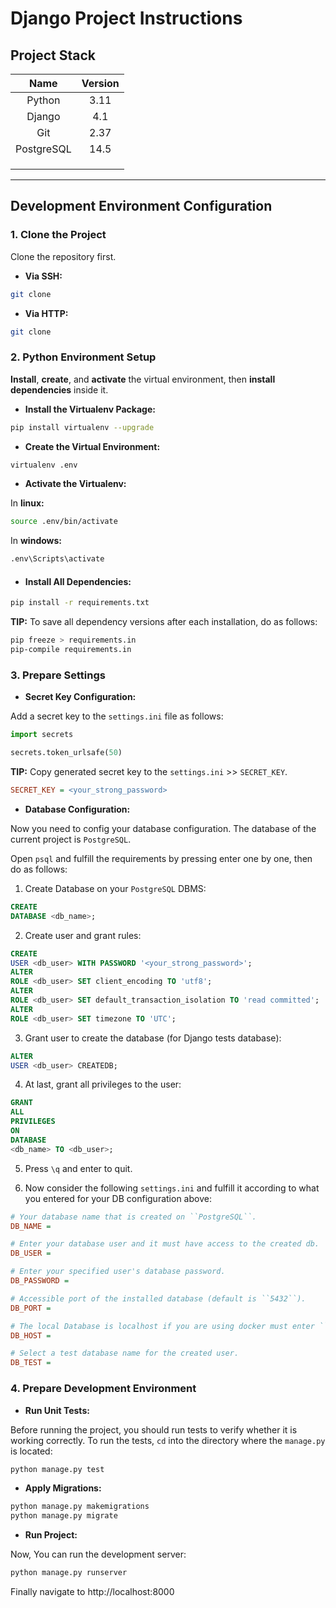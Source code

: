 # Django Project Instructions

## Project Stack

|    Name    | Version |
|:----------:|:------:|
|   Python   |  3.11  |
|   Django   |   4.1  |
|    Git     |  2.37  |
| PostgreSQL |  14.5  |
|            |        |
|            |        |
|            |        |

---

## Development Environment Configuration

### 1. Clone the Project

Clone the repository first.

* **Via SSH:**

```sh
git clone
```

* **Via HTTP:**

```sh
git clone 
```

### 2. Python Environment Setup

**Install**, **create**, and **activate** the virtual environment, then **install dependencies** inside it.

* **Install the Virtualenv Package:**

```sh
pip install virtualenv --upgrade
```

* **Create the Virtual Environment:**

```sh
virtualenv .env
```

* **Activate the Virtualenv:**

In **linux:**

```sh
source .env/bin/activate
```

In **windows:**

```sh
.env\Scripts\activate
```

* #### Install All Dependencies:

```sh
pip install -r requirements.txt
```

**TIP:** To save all dependency versions after each installation, do as follows:

```sh
pip freeze > requirements.in
pip-compile requirements.in
```

### 3. Prepare Settings

* **Secret Key Configuration:**

Add a secret key to the `settings.ini` file as follows:

```py
import secrets

secrets.token_urlsafe(50)
```

**TIP:** Copy generated secret key to the `settings.ini` >> `SECRET_KEY`.

```ini
SECRET_KEY = <your_strong_password>
```

* **Database Configuration:**

Now you need to config your database configuration. The database of the current project is `PostgreSQL`.

Open `psql` and fulfill the requirements by pressing enter one by one, then do as follows:

1. Create Database on your `PostgreSQL` DBMS:

```sql
CREATE
DATABASE <db_name>;
```

2. Create user and grant rules:

```sql
CREATE
USER <db_user> WITH PASSWORD '<your_strong_password>';
ALTER
ROLE <db_user> SET client_encoding TO 'utf8';
ALTER
ROLE <db_user> SET default_transaction_isolation TO 'read committed';
ALTER
ROLE <db_user> SET timezone TO 'UTC';
```

3. Grant user to create the database (for Django tests database):

```sql
ALTER
USER <db_user> CREATEDB;
```

4. At last, grant all privileges to the user:

```sql
GRANT
ALL
PRIVILEGES
ON
DATABASE
<db_name> TO <db_user>;
```

5. Press `\q` and enter to quit.

6. Now consider the following `settings.ini` and fulfill it
   according to what you entered for your DB configuration above:

```ini
# Your database name that is created on ``PostgreSQL``.
DB_NAME =

# Enter your database user and it must have access to the created db.
DB_USER =

# Enter your specified user's database password.
DB_PASSWORD =

# Accessible port of the installed database (default is ``5432``).
DB_PORT =

# The local Database is localhost if you are using docker must enter ``docker-service-name``.
DB_HOST =

# Select a test database name for the created user.
DB_TEST =
```

### 4. Prepare Development Environment

* **Run Unit Tests:**

Before running the project, you should run tests to verify whether it is working correctly.
To run the tests, `cd` into the directory where the `manage.py` is located:

```sh
python manage.py test
```

* **Apply Migrations:**

```sh
python manage.py makemigrations
python manage.py migrate
```

* **Run Project:**

Now, You can run the development server:

```sh
python manage.py runserver
```

Finally navigate to http://localhost:8000